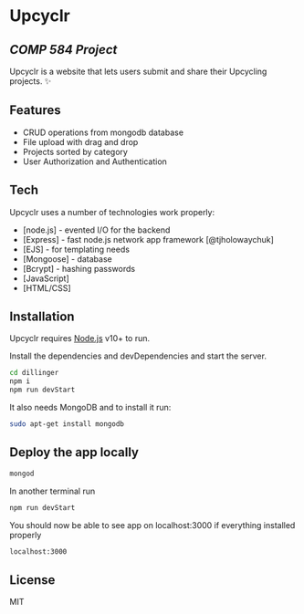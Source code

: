 # Upcyclr
## _COMP 584 Project_

Upcyclr is a website that lets users submit and share their Upcycling projects. ✨

## Features

- CRUD operations from mongodb database
- File upload with drag and drop
- Projects sorted by category
- User Authorization and Authentication

## Tech

Upcyclr uses a number of technologies work properly:

- [node.js] - evented I/O for the backend
- [Express] - fast node.js network app framework [@tjholowaychuk]
- [EJS] - for templating needs
- [Mongoose] - database
- [Bcrypt] - hashing passwords
- [JavaScript] 
- [HTML/CSS] 

## Installation

Upcyclr requires [Node.js](https://nodejs.org/) v10+ to run.

Install the dependencies and devDependencies and start the server.

```sh
cd dillinger
npm i
npm run devStart
```

It also needs MongoDB and to install it run:
```sh
sudo apt-get install mongodb
```

## Deploy the app locally
```sh
mongod
```
In another terminal run
```sh
npm run devStart
```

You should now be able to see app on localhost:3000 if everything installed properly

```sh
localhost:3000
```

## License

MIT
